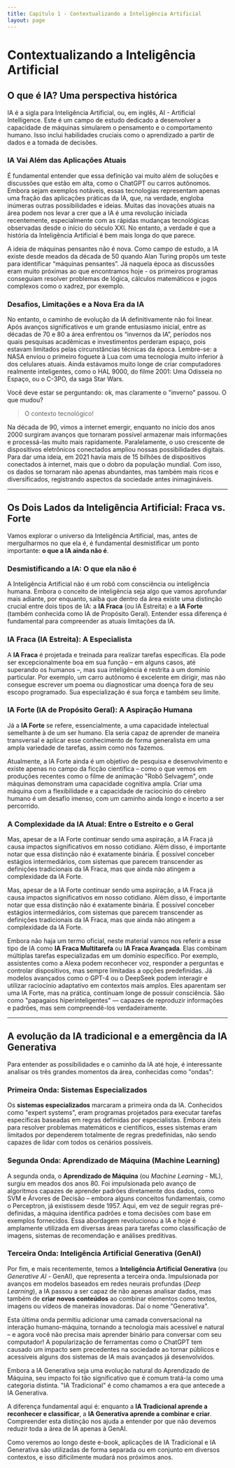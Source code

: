 ```yaml
---
title: Capítulo 1 - Contextualizando a Inteligência Artificial
layout: page
---
```


# Contextualizando a Inteligência Artificial

## O que é IA? Uma perspectiva histórica

IA é a sigla para Inteligência Artificial, ou, em inglês, AI -
Artificial Intelligence. Este é um campo de estudo dedicado a
desenvolver a capacidade de máquinas simularem o pensamento e o
comportamento humano. Isso inclui habilidades cruciais como o
aprendizado a partir de dados e a tomada de decisões.

### IA Vai Além das Aplicações Atuais

É fundamental entender que essa definição vai muito além de soluções e
discussões que estão em alta, como o ChatGPT ou carros autônomos. Embora
sejam exemplos notáveis, essas tecnologias representam apenas uma fração
das aplicações práticas da IA, que, na verdade, engloba inúmeras outras
possibilidades e ideias. Muitas das inovações atuais na área podem nos
levar a crer que a IA é uma revolução iniciada recentemente,
especialmente com as rápidas mudanças tecnológicas observadas desde o
início do século XXI. No entanto, a verdade é que a história da
Inteligência Artificial é bem mais longa do que parece.

A ideia de máquinas pensantes não é nova. Como campo de estudo, a IA
existe desde meados da década de 50 quando Alan Turing propôs um teste
para identificar “máquinas pensantes”. Já naquela época as discussões
eram muito próximas ao que encontramos hoje - os primeiros programas
conseguiam resolver problemas de lógica, cálculos matemáticos e jogos
complexos como o xadrez, por exemplo.

### Desafios, Limitações e a Nova Era da IA

No entanto, o caminho de evolução da IA definitivamente não foi linear.
Após avanços significativos e um grande entusiasmo inicial, entre as
décadas de 70 e 80 a área enfrentou os “invernos da IA”, períodos nos
quais pesquisas acadêmicas e investimentos perderam espaço, pois estavam
limitados pelas circunstâncias técnicas da época. Lembre-se: a NASA
enviou o primeiro foguete à Lua com uma tecnologia muito inferior à dos
celulares atuais. Ainda estávamos muito longe de criar computadores
realmente inteligentes, como o HAL 9000, do filme 2001: Uma Odisseia no
Espaço, ou o C-3PO, da saga Star Wars.

Você deve estar se perguntando: ok, mas claramente o "inverno" passou. O
que mudou?

> O contexto tecnológico!

<!-- to-do: TIMELINE - Linha do Tempo da IA  -->

Na década de 90, vimos a internet emergir, enquanto no início dos anos
2000 surgiram avanços que tornaram possível armazenar mais informações e
processá-las muito mais rapidamente. Paralelamente, o uso crescente de
dispositivos eletrônicos conectados ampliou nossas possibilidades
digitais. Para dar uma ideia, em 2021 havia mais de 15 bilhões de
dispositivos conectados à internet, mais que o dobro da população
mundial. Com isso, os dados se tornaram não apenas abundantes, mas
também mais ricos e diversificados, registrando aspectos da sociedade
antes inimagináveis.

------------------------------------------------------------------------

## Os Dois Lados da Inteligência Artificial: Fraca vs. Forte

Vamos explorar o universo da Inteligência Artificial, mas, antes de
mergulharmos no que ela é, é fundamental desmistificar um ponto
importante: **o que a IA ainda não é**.

### Desmistificando a IA: O que ela não é

A Inteligência Artificial não é um robô com consciência ou inteligência
humana. Embora o conceito de inteligência seja algo que vamos aprofundar
mais adiante, por enquanto, saiba que dentro da área existe uma
distinção crucial entre dois tipos de IA: a **IA Fraca** (ou IA
Estreita) e a **IA Forte** (também conhecida como IA de Propósito
Geral). Entender essa diferença é fundamental para compreender as atuais
limitações da IA.

### IA Fraca (IA Estreita): A Especialista

A **IA Fraca** é projetada e treinada para realizar tarefas específicas.
Ela pode ser excepcionalmente boa em sua função – em alguns casos, até
superando os humanos –, mas sua inteligência é restrita a um domínio
particular. Por exemplo, um carro autônomo é excelente em dirigir, mas
não consegue escrever um poema ou diagnosticar uma doença fora de seu
escopo programado. Sua especialização é sua força e também seu limite.

### IA Forte (IA de Propósito Geral): A Aspiração Humana

Já a **IA Forte** se refere, essencialmente, a uma capacidade
intelectual semelhante à de um ser humano. Ela seria capaz de aprender
de maneira transversal e aplicar esse conhecimento de forma generalista
em uma ampla variedade de tarefas, assim como nós fazemos.

Atualmente, a IA Forte ainda é um objetivo de pesquisa e desenvolvimento
e existe apenas no campo da ficção científica – como o que vemos em
produções recentes como o filme de animação "Robô Selvagem", onde
máquinas demonstram uma capacidade cognitiva ampla. Criar uma máquina
com a flexibilidade e a capacidade de raciocínio do cérebro humano é um
desafio imenso, com um caminho ainda longo e incerto a ser percorrido.

### A Complexidade da IA Atual: Entre o Estreito e o Geral

Mas, apesar de a IA Forte continuar sendo uma aspiração, a IA Fraca já
causa impactos significativos em nosso cotidiano. Além disso, é
importante notar que essa distinção não é exatamente binária. É possível
conceber estágios intermediários, com sistemas que parecem transcender
as definições tradicionais da IA Fraca, mas que ainda não atingem a
complexidade da IA Forte.

<!-- to-do: Tabela: Comparativo entre IA Fraca (Estreita) e IA Forte (Geral) -->

Mas, apesar de a IA Forte continuar sendo uma aspiração, a IA Fraca já
causa impactos significativos em nosso cotidiano. Além disso, é
importante notar que essa distinção não é exatamente binária. É possível
conceber estágios intermediários, com sistemas que parecem transcender
as definições tradicionais da IA Fraca, mas que ainda não atingem a
complexidade da IA Forte.

Embora não haja um termo oficial, neste material vamos nos referir a
esse tipo de IA como **IA Fraca Multitarefa** ou **IA Fraca Avançada**.
Elas combinam múltiplas tarefas especializadas em um domínio específico.
Por exemplo, assistentes como a Alexa podem reconhecer voz, responder a
perguntas e controlar dispositivos, mas sempre limitadas a opções
predefinidas. Já modelos avançados como o GPT-4 ou o DeepSeek podem
interagir e utilizar raciocínio adaptativo em contextos mais amplos.
Eles aparentam ser uma IA Forte, mas na prática, continuam longe de
possuir consciência. São como "papagaios hiperinteligentes" — capazes de
reproduzir informações e padrões, mas sem compreendê-los
verdadeiramente.

------------------------------------------------------------------------

## A evolução da IA tradicional e a emergência da IA Generativa

Para entender as possibilidades e o caminho da IA até hoje, é
interessante analisar os três grandes momentos da área, conhecidas como
"ondas":

### Primeira Onda: Sistemas Especializados

Os **sistemas especializados** marcaram a primeira onda da IA.
Conhecidos como "expert systems", eram programas projetados para
executar tarefas específicas baseadas em regras definidas por
especialistas. Embora úteis para resolver problemas matemáticos e
científicos, esses sistemas eram limitados por dependerem totalmente de
regras predefinidas, não sendo capazes de lidar com todos os cenários
possíveis.

### Segunda Onda: Aprendizado de Máquina (Machine Learning)

A segunda onda, o **Aprendizado de Máquina** (ou *Machine Learning* -
ML), surgiu em meados dos anos 80. Foi impulsionada pelo avanço de
algoritmos capazes de aprender padrões diretamente dos dados, como SVM e
Árvores de Decisão – embora alguns conceitos fundamentais, como o
Perceptron, já existissem desde 1957. Aqui, em vez de seguir regras
pré-definidas, a máquina identifica padrões e toma decisões com base em
exemplos fornecidos. Essa abordagem revolucionou a IA e hoje é
amplamente utilizada em diversas áreas para tarefas como classificação
de imagens, sistemas de recomendação e análises preditivas.

### Terceira Onda: Inteligência Artificial Generativa (GenAI)

Por fim, e mais recentemente, temos a **Inteligência Artificial
Generativa** (ou *Generative AI* - GenAI), que representa a terceira
onda. Impulsionada por avanços em modelos baseados em redes neurais
profundas (*Deep Learning*), a IA passou a ser capaz de não apenas
analisar dados, mas também de **criar novos conteúdos** ao combinar
elementos como textos, imagens ou vídeos de maneiras inovadoras. Daí o
nome "Generativa".

Esta última onda permitiu adicionar uma camada conversacional na
interação humano-máquina, tornando a tecnologia mais acessível e natural
– e agora você não precisa mais aprender binário para conversar com seu
computador! A popularização de ferramentas como o ChatGPT tem causado um
impacto sem precedentes na sociedade ao tornar públicos e acessíveis
alguns dos sistemas de IA mais avançados já desenvolvidos.

<!-- to-do: TIMELINE - Linha do Tempo: Ondas e Grandes Marcos da IA -->

Embora a IA Generativa seja uma evolução natural do Aprendizado de
Máquina, seu impacto foi tão significativo que é comum tratá-la como uma
categoria distinta. "IA Tradicional" é como chamamos a era que antecede
a IA Generativa.

A diferença fundamental aqui é: enquanto a **IA Tradicional aprende a
reconhecer e classificar**, a **IA Generativa aprende a combinar e
criar**. Compreender esta distinção nos ajuda a entender por que não
devemos reduzir toda a área de IA apenas à GenAI.

Como veremos ao longo deste e-book, aplicações de IA Tradicional e IA
Generativa são utilizadas de forma separada ou em conjunto em diversos
contextos, e isso dificilmente mudará nos próximos anos.
